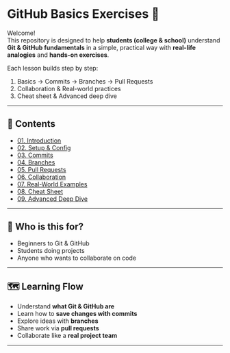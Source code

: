 # GitHub Basics Exercises 🚀

Welcome!  
This repository is designed to help **students (college & school)** understand **Git & GitHub fundamentals** in a simple, practical way with **real-life analogies** and **hands-on exercises**.  

Each lesson builds step by step:
1. Basics → Commits → Branches → Pull Requests  
2. Collaboration & Real-world practices  
3. Cheat sheet & Advanced deep dive  

---

## 📂 Contents
- [01. Introduction](01-getting-started.md)
- [02. Setup & Config](02-setup.md)
- [03. Commits](03-commits.md)
- [04. Branches](04-branches.md)
- [05. Pull Requests](05-pullrequests.md)
- [06. Collaboration](06-collaboration.md)
- [07. Real-World Examples](07-realworld.md)
- [08. Cheat Sheet](08-cheatsheet.md)
- [09. Advanced Deep Dive](09-advanced.md)

---

## 🎯 Who is this for?
- Beginners to Git & GitHub  
- Students doing projects  
- Anyone who wants to collaborate on code 

---

## 🗺️ Learning Flow
- Understand **what Git & GitHub are**  
- Learn how to **save changes with commits**  
- Explore ideas with **branches**  
- Share work via **pull requests**  
- Collaborate like a **real project team**  

---
